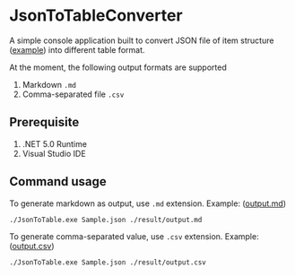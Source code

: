 # JsonToTableConverter

A simple console application built to convert JSON file of item structure ([example](./app/JsonToTable/Sample.json)) into different table format.

At the moment, the following output formats are supported
1. Markdown `.md`
1. Comma-separated file `.csv`
## Prerequisite
1. .NET 5.0 Runtime
1. Visual Studio IDE

## Command usage

To generate markdown as output, use `.md` extension. Example: ([output.md](./result/output.md))
```
./JsonToTable.exe Sample.json ./result/output.md
```

To generate comma-separated value, use `.csv` extension. Example: ([output.csv](./result/output.csv))
```
./JsonToTable.exe Sample.json ./result/output.csv
```

